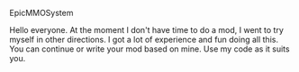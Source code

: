 ﻿EpicMMOSystem

Hello everyone. At the moment I don't have time to do a mod, I went to try myself in other directions. I got a lot of experience and fun doing all this.
You can continue or write your mod based on mine. Use my code as it suits you.